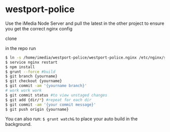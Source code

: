 westport-police
===============

Use the iMedia Node Server and pull the latest in the other project to ensure you get the correct nginx config

clone



in the repo run
```bash
$ ln -s /home/imedia/westport-police/westport-police.nginx /etc/nginx/sites-enabled/westport-police
$ service nginx restart
$ npm install
$ grunt --force #build
$ git branch {yourname}
$ git checkout {yourname}
$ git commit -am '{yourname branch}'
# work work work
$ git commit status #to view unstaged changes
$ git add {dir/*} #repeat for each dir
$ git commit -am '{your commit message}'
$ git push origin {yourname}
```
You can also run: ```$ grunt watch&``` to place your auto build in the background.
